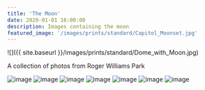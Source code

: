 ```yaml
---
title: 'The Moon'
date: 2020-01-01 16:00:00
description: Images containing the moon
featured_image: '/images/prints/standard/Capitol_Moonset.jpg'
---
```


![]({{ site.baseurl }}/images/prints/standard/Dome_with_Moon.jpg)

A collection of photos from Roger Williams Park

<div class="gallery" data-columns="3">
    <img src="{{ site.baseurl }}/images/prints/standard/Capitol_Moonset.jpg" alt="image" />
    <img src="{{ site.baseurl }}/images/prints/standard/Cold_Capitol_Moonrise.jpg" alt="image" />
    <img src="{{ site.baseurl }}/images/prints/standard/Conimicut_Pink_Moon.jpg" alt="image" />
    <img src="{{ site.baseurl }}/images/prints/standard/Dome_with_Moon.jpg" alt="image" />
    <img src="{{ site.baseurl }}/images/prints/standard/Dutch_Island_Moonrise_I.jpg" alt="image" />
    <img src="{{ site.baseurl }}/images/prints/standard/Dutch_Island_Moonrise_II.jpg" alt="image" />
    <img src="{{ site.baseurl }}/images/prints/standard/Dutch_Island_Moonrise_III.jpg" alt="image" />
</div>
